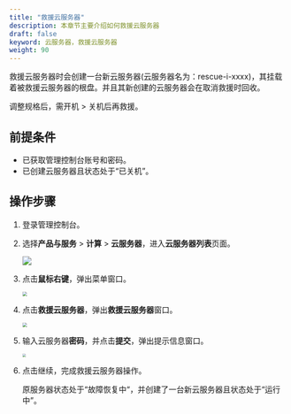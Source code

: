 ```yaml
---
title: "救援云服务器"
description: 本章节主要介绍如何救援云服务器
draft: false
keyword: 云服务器，救援云服务器
weight: 90
---
```


救援云服务器时会创建一台新云服务器(云服务器名为：rescue-i-xxxx)，其挂载着被救援云服务器的根盘。并且其新创建的云服务器会在取消救援时回收。

调整规格后，需开机 > 关机后再救援。

## 前提条件

- 已获取管理控制台账号和密码。
- 已创建云服务器且状态处于“已关机”。

## 操作步骤

1. 登录管理控制台。

2. 选择**产品与服务** > **计算** > **云服务器**，进入**云服务器列表**页面。

   ![](/compute/vm/_images/vm_server_list.png)

3. 点击**鼠标右键**，弹出菜单窗口。

   <img src="/compute/vm/_images/vm_rescue_vm.png" style="zoom:50%;" />

4. 点击**救援云服务器**，弹出**救援云服务器**窗口。

   <img src="/compute/vm/_images/vm_rescue_vm_win.png" style="zoom:50%;" />

5. 输入云服务器**密码**，并点击**提交**，弹出提示信息窗口。

   <img src="/compute/vm/_images/vm_rescue_vm_prompt.png" style="zoom:40%;" />

6. 点击继续，完成救援云服务器操作。

   原服务器状态处于“故障恢复中“，并创建了一台新云服务器且状态处于“运行中”。

